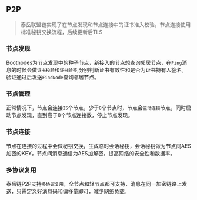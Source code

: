 ## P2P
> 泰岳联盟链实现了在节点发现和节点连接中的证书准入校验，节点连接使用标准秘钥交换流程，后续更新后TLS
### 节点发现
Bootnodes为节点发现中的种子节点，新接入的节点想查询邻居节点，在`Ping`消息的时候会做`证书校验`和`证书验签`,分别判断证书有效性和是否为证书持有人签名。验证通过后发送`FindNode`查询邻居节点。
### 节点管理
正常情况下，节点会连接`25`个节点，少于`8`个节点时，节点会`主动连接`节点，同时启动节点发现，直到高于8个节点连接数，停止节点发现。
### 节点连接
节点在连接的过程中会做秘钥交换，生成临时会话秘钥，会话秘钥做为节点间AES加密的KEY，节点间消息通信为AES加解密，提高网络的安全性和数据率。
### 多协议复用
泰岳链P2P支持`多协议复用`，全节点和轻节点都可支持，消息在同一加密链路上发送，只需定义好消息码和偏移量即可，减少网络负载。
